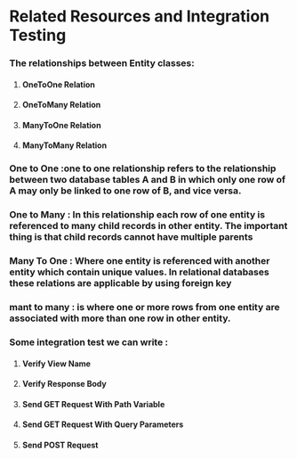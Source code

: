 # Related Resources and Integration Testing

### The relationships between Entity classes:

1. #### OneToOne Relation
2. #### OneToMany Relation
3. #### ManyToOne Relation
4. #### ManyToMany Relation

### One to One :one to one relationship refers to the relationship between two database tables A and B in which only one row of A may only be linked to one row of B, and vice versa.

### One to Many : In this relationship each row of one entity is referenced to many child records in other entity. The important thing is that child records cannot have multiple parents

### Many To One : Where one entity is referenced with another entity which contain unique values. In relational databases these relations are applicable by using foreign key

### mant to many : is where one or more rows from one entity are associated with more than one row in other entity.

### Some integration test we can write :

1. #### Verify View Name
2. #### Verify Response Body
3. #### Send GET Request With Path Variable
4. #### Send GET Request With Query Parameters
5. #### Send POST Request
